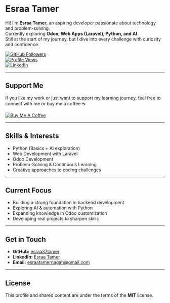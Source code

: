 Esraa Tamer
============

Hi! I’m **Esraa Tamer**, an aspiring developer passionate about technology and problem-solving.  
Currently exploring **Odoo, Web Apps (Laravel), Python, and AI**.  
Still at the start of my journey, but I dive into every challenge with curiosity and confidence.  

[![GitHub Followers](https://img.shields.io/github/followers/esraa37tamer.svg)](https://github.com/esraa37tamer?tab=followers)  
[![Profile Views](https://komarev.com/ghpvc/?username=esraa37tamer)](https://github.com/esraa37tamer)  
[![LinkedIn](https://img.shields.io/badge/LinkedIn-online-green.svg)](https://www.linkedin.com/in/esraatamernagah/)  

---

## Support Me  

If you like my work or just want to support my learning journey, feel free to connect with me or buy me a coffee ☕  

<a href="https://buymeacoffee.com/esraa37tamr?new=1" target="_blank"> <img src="https://www.buymeacoffee.com/assets/img/custom_images/orange_img.png" alt="Buy Me A Coffee"> </a>

---

## Skills & Interests
- Python (Basics + AI exploration)  
- Web Development with Laravel  
- Odoo Development  
- Problem-Solving & Continuous Learning  
- Creative approaches to coding challenges  

---

## Current Focus
- Building a strong foundation in backend development  
- Exploring AI & automation with Python  
- Expanding knowledge in Odoo customization  
- Developing real projects to sharpen skills  

---

## Get in Touch
- **GitHub:** [esraa37tamer](https://github.com/esraa37tamer)  
- **LinkedIn:** [Esraa Tamer](https://www.linkedin.com/in/esraatamernagah/)  
- **Email:** esraatamernagah@gmail.com  

---

## License
This profile and shared content are under the terms of the **MIT** license.
